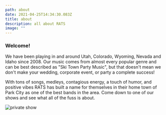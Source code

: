 ```yaml
---
path: about
date: 2021-04-25T14:34:30.083Z
title: about
description: all about RATS
image: ""
---
```

<h3>Welcome!</h3>

We have been playing in and around Utah, Colorado, Wyoming, Nevada and Idaho since 2008.  Our music comes from almost every popular genre and can be best described as "Ski Town Party Music", but that doesn't mean we don't make your wedding, corporate event, or party a complete success!  

With tons of songs,  medleys, contagious energy, a touch of humor, and positive vibes RATS has built a name for themselves in their home town of Park City as one of the best bands in the area.  Come down to one of our shows and see what all of the fuss is about.

![private show](https://ucarecdn.com/24327bd5-74e7-49b4-bb8f-0f1385bcbf58/ "rats private show")
